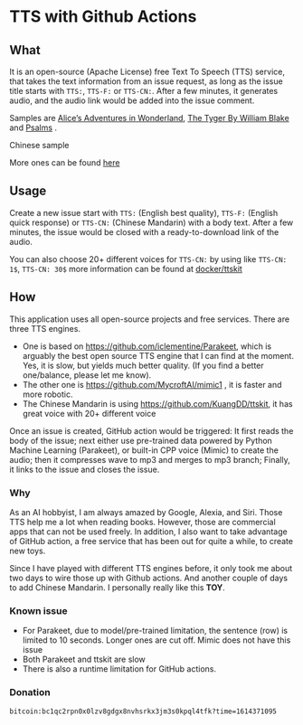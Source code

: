 # TTS with Github Actions

## What

It is an open-source (Apache License) free Text To Speech (TTS) service, that takes the text information from an issue request, as long as the issue title starts with `TTS:`, `TTS-F:` or `TTS-CN:`. After a few minutes, it generates audio, and the audio link would be added into the issue comment.

Samples are [Alice’s Adventures in Wonderland](https://github.com/l-O-O-l/TTS-action/issues/5), [The Tyger By William Blake](https://github.com/l-O-O-l/TTS-action/issues/2) and [Psalms](https://github.com/l-O-O-l/TTS-action/issues/4) . 

Chinese sample []()

More ones can be found [here](https://github.com/l-O-O-l/TTS-action/issues?q=is%3Aissue+is%3Aclosed++TTS)

## Usage
Create a new issue start with `TTS:` (English best quality),  `TTS-F:` (English quick response) or `TTS-CN:` (Chinese Mandarin) with a body text. After a few minutes, the issue would be closed with a ready-to-download link of the audio.

You can also choose 20+ different voices for `TTS-CN:` by using like `TTS-CN: 1$`, `TTS-CN: 30$` more information can be found at [docker/ttskit](https://github.com/privapps/docker-ttskit)

## How
This application uses all open-source projects and free services. There are three TTS engines. 
* One is based on https://github.com/iclementine/Parakeet, which is arguably the best open source TTS engine that I can find at the moment. Yes, it is slow, but yields much better quality. (If you find a better one/balance, please let me know). 
* The other one is https://github.com/MycroftAI/mimic1 , it is faster and more robotic. 
* The Chinese Mandarin is using https://github.com/KuangDD/ttskit, it has great voice with 20+ different voice

Once an issue is created, GitHub action would be triggered: It first reads the body of the issue; next either use pre-trained data powered by Python Machine Learning (Parakeet), or built-in CPP voice (Mimic) to create the audio; then it compresses wave to mp3 and merges to mp3 branch; Finally, it links to the issue and closes the issue.

### Why
As an AI hobbyist, I am always amazed by Google, Alexia, and Siri. Those TTS help me a lot when reading books. However, those are commercial apps that can not be used freely. In addition, I also want to take advantage of GitHub action, a free service that has been out for quite a while, to create new toys.

Since I have played with different TTS engines before, it only took me about two days to wire those up with Github actions. And another couple of days to add Chinese Mandarin. I personally really like this **TOY**.

### Known issue
* For Parakeet, due to model/pre-trained limitation, the sentence (row) is limited to 10 seconds. Longer ones are cut off. Mimic does not have this issue
* Both Parakeet and ttskit are slow
* There is also a runtime limitation for GitHub actions.

### Donation
```
bitcoin:bc1qc2rpn0x0lzv8gdgx8nvhsrkx3jm3s0kpql4tfk?time=1614371095
```
